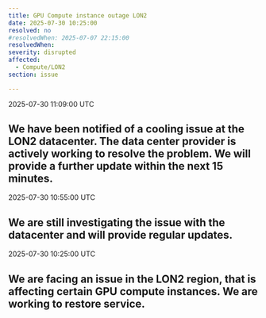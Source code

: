 ```yaml
---
title: GPU Compute instance outage LON2
date: 2025-07-30 10:25:00
resolved: no
#resolvedWhen: 2025-07-07 22:15:00
resolvedWhen: 
severity: disrupted 
affected:
  - Compute/LON2
section: issue

---
```

2025-07-30 11:09:00 UTC

We have been notified of a cooling issue at the LON2 datacenter. The data center provider is actively working to resolve the problem. We will provide a further update within the next 15 minutes.
---
2025-07-30 10:55:00 UTC

We are still investigating the issue with the datacenter and will provide regular updates.
---
2025-07-30 10:25:00 UTC

We are facing an issue in the LON2 region, that is affecting certain GPU compute instances. We are working to restore service.
---

